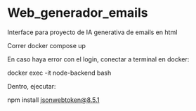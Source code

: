 # Web_generador_emails

Interface para proyecto de IA generativa de emails en html

Correr docker compose up

En caso haya error con el login, conectar a terminal en docker:

docker exec -it node-backend bash

Dentro, ejecutar:

npm install jsonwebtoken@8.5.1